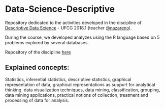 # Data-Science-Descriptive
Repository dedicated to the activities developed in the discipline of [Descriptive Data Science](https://github.com/cienciadedados-ufcg) - UFCG 2018.1 (teacher [@nazareno](https://github.com/nazareno)).

During the course, we developed analyzes using the R language based on 5 problems explored by several databases.

Repository of the discipline [here](https://github.com/viniaraujoo/ciencia-de-dados-1)

## Explained concepts:
Statistics, inferential statistics, descriptive statistics, graphical representation of data, graphical representations as support for analytical thinking, data visualization techniques, data mining, classification, grouping, data mining applications, practical notions of collection, treatment and processing of data for analysis.
